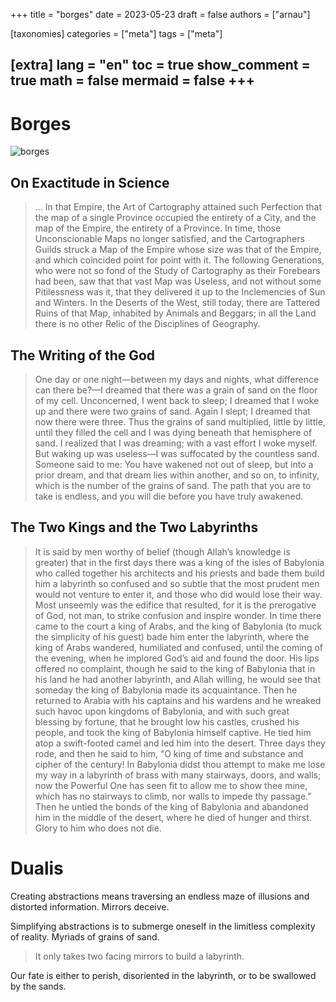 +++
title = "borges"
date = 2023-05-23
draft = false
authors = ["arnau"]

[taxonomies]
categories = ["meta"]
tags = ["meta"]

[extra]
lang = "en"
toc = true
show_comment = true
math = false
mermaid = false
+++
---

# Borges

![borges](https://www.cadena3.com/admin/playerswf/fotos/ARCHI_941094.jpg)

## On Exactitude in Science 

> ... In that Empire, the Art of Cartography attained such Perfection that the map of a single Province occupied the entirety of a City, and the map of the Empire, the entirety of a Province. In time, those Unconscionable Maps no longer satisfied, and the Cartographers Guilds struck a Map of the Empire whose size was that of the Empire, and which coincided point for point with it. The following Generations, who were not so fond of the Study of Cartography as their Forebears had been, saw that that vast Map was Useless, and not without some Pitilessness was it, that they delivered it up to the Inclemencies of Sun and Winters. In the Deserts of the West, still today, there are Tattered Ruins of that Map, inhabited by Animals and Beggars; in all the Land there is no other Relic of the Disciplines of Geography.


## The Writing of the God

> One day or one night—between my days and nights, what difference can there be?—I dreamed that there was a grain of sand on the floor of my cell. Unconcerned, I went back to sleep; I dreamed that I woke up and there were two grains of sand. Again I slept; I dreamed that now there were three. Thus the grains of sand multiplied, little by little, until they filled the cell and I was dying beneath that hemisphere of sand. I realized that I was dreaming; with a vast effort I woke myself. But waking up was useless—I was suffocated by the countless sand. Someone said to me: You have wakened not out of sleep, but into a prior dream, and that dream lies within another, and so on, to infinity, which is the number of the grains of sand. The path that you are to take is endless, and you will die before you have truly awakened.

## The Two Kings and the Two Labyrinths 

> It is said by men worthy of belief (though Allah’s knowledge is greater) that in the first days there was a king of the isles of Babylonia who called together his architects and his priests and bade them build him a labyrinth so confused and so subtle that the most prudent men would not venture to enter it, and those who did would lose their way. Most unseemly was the edifice that resulted, for it is the prerogative of God, not man, to strike confusion and inspire wonder. In time there came to the court a king of Arabs, and the king of Babylonia (to muck the simplicity of his guest) bade him enter the labyrinth, where the king of Arabs wandered, humiliated and confused, until the coming of the evening, when he implored God’s aid and found the door. His lips offered no complaint, though he said to the king of Babylonia that in his land he had another labyrinth, and Allah willing, he would see that someday the king of Babylonia made its acquaintance. Then he returned to Arabia with his captains and his wardens and he wreaked such havoc upon kingdoms of Babylonia, and with such great blessing by fortune, that he brought low his castles, crushed his people, and took the king of Babylonia himself captive. He tied him atop a swift-footed camel and led him into the desert. Three days they rode, and then he said to him, “O king of time and substance and cipher of the century! In Babylonia didst thou attempt to make me lose my way in a labyrinth of brass with many stairways, doors, and walls; now the Powerful One has seen fit to allow me to show thee mine, which has no stairways to climb, nor walls to impede thy passage.” Then he untied the bonds of the king of Babylonia and abandoned him in the middle of the desert, where he died of hunger and thirst. Glory to him who does not die. 


# Dualis

Creating abstractions means traversing an endless maze of illusions and distorted information. Mirrors deceive.

Simplifying abstractions is to submerge oneself in the limitless complexity of reality. Myriads of grains of sand.

> It only takes two facing mirrors to build a labyrinth.

Our fate is either to perish, disoriented in the labyrinth, or to be swallowed by the sands.
